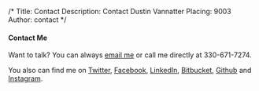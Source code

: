 /*
Title: Contact
Description: Contact Dustin Vannatter
Placing: 9003
Author: contact
*/

#### <a name="contact" id="contact" class="anchor">Contact Me</a>

Want to talk? You can always <a href="mailto:dustin@vannatter.com">email me</a> or call me directly at 330-671-7274.

You also can find me on [Twitter](http://twitter.com/dustinvannatter), [Facebook](http://facebook.com/vannatter), [LinkedIn](http://linkedin.com/in/vannatter), [Bitbucket](https://bitbucket.org/dustinvannatter), [Github](https://github.com/vannatter) and [Instagram](http://instagram.com/dustinvannatter).

